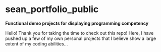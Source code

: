 # sean_portfolio_public

**Functional demo projects for displaying programming competency**

Hello! Thank you for taking the time to check out this repo! Here, I have 
pushed up a few of my own personal projects that I believe show a large 
extent of my coding abilities... 
